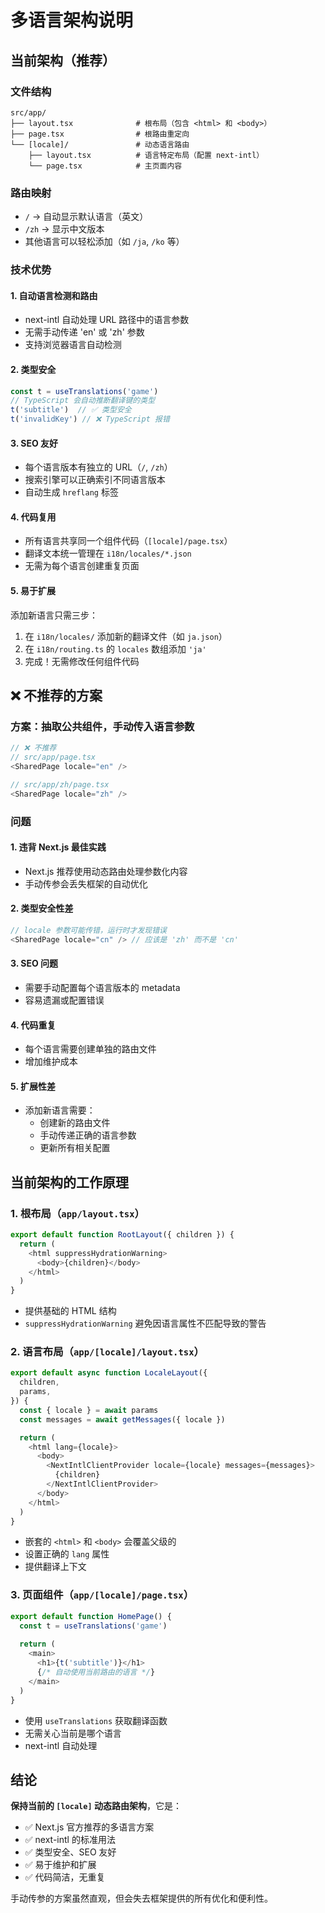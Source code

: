 # 多语言架构说明

## 当前架构（推荐）

### 文件结构
```
src/app/
├── layout.tsx              # 根布局（包含 <html> 和 <body>）
├── page.tsx                # 根路由重定向
└── [locale]/               # 动态语言路由
    ├── layout.tsx          # 语言特定布局（配置 next-intl）
    └── page.tsx            # 主页面内容
```

### 路由映射
- `/` → 自动显示默认语言（英文）
- `/zh` → 显示中文版本
- 其他语言可以轻松添加（如 `/ja`, `/ko` 等）

### 技术优势

#### 1. **自动语言检测和路由**
- next-intl 自动处理 URL 路径中的语言参数
- 无需手动传递 'en' 或 'zh' 参数
- 支持浏览器语言自动检测

#### 2. **类型安全**
```typescript
const t = useTranslations('game')
// TypeScript 会自动推断翻译键的类型
t('subtitle')  // ✅ 类型安全
t('invalidKey') // ❌ TypeScript 报错
```

#### 3. **SEO 友好**
- 每个语言版本有独立的 URL（`/`, `/zh`）
- 搜索引擎可以正确索引不同语言版本
- 自动生成 `hreflang` 标签

#### 4. **代码复用**
- 所有语言共享同一个组件代码（`[locale]/page.tsx`）
- 翻译文本统一管理在 `i18n/locales/*.json`
- 无需为每个语言创建重复页面

#### 5. **易于扩展**
添加新语言只需三步：
1. 在 `i18n/locales/` 添加新的翻译文件（如 `ja.json`）
2. 在 `i18n/routing.ts` 的 `locales` 数组添加 `'ja'`
3. 完成！无需修改任何组件代码

## ❌ 不推荐的方案

### 方案：抽取公共组件，手动传入语言参数

```typescript
// ❌ 不推荐
// src/app/page.tsx
<SharedPage locale="en" />

// src/app/zh/page.tsx  
<SharedPage locale="zh" />
```

### 问题

#### 1. **违背 Next.js 最佳实践**
- Next.js 推荐使用动态路由处理参数化内容
- 手动传参会丢失框架的自动优化

#### 2. **类型安全性差**
```typescript
// locale 参数可能传错，运行时才发现错误
<SharedPage locale="cn" /> // 应该是 'zh' 而不是 'cn'
```

#### 3. **SEO 问题**
- 需要手动配置每个语言版本的 metadata
- 容易遗漏或配置错误

#### 4. **代码重复**
- 每个语言需要创建单独的路由文件
- 增加维护成本

#### 5. **扩展性差**
- 添加新语言需要：
  - 创建新的路由文件
  - 手动传递正确的语言参数
  - 更新所有相关配置

## 当前架构的工作原理

### 1. 根布局（`app/layout.tsx`）
```typescript
export default function RootLayout({ children }) {
  return (
    <html suppressHydrationWarning>
      <body>{children}</body>
    </html>
  )
}
```
- 提供基础的 HTML 结构
- `suppressHydrationWarning` 避免因语言属性不匹配导致的警告

### 2. 语言布局（`app/[locale]/layout.tsx`）
```typescript
export default async function LocaleLayout({
  children,
  params,
}) {
  const { locale } = await params
  const messages = await getMessages({ locale })

  return (
    <html lang={locale}>
      <body>
        <NextIntlClientProvider locale={locale} messages={messages}>
          {children}
        </NextIntlClientProvider>
      </body>
    </html>
  )
}
```
- 嵌套的 `<html>` 和 `<body>` 会覆盖父级的
- 设置正确的 `lang` 属性
- 提供翻译上下文

### 3. 页面组件（`app/[locale]/page.tsx`）
```typescript
export default function HomePage() {
  const t = useTranslations('game')
  
  return (
    <main>
      <h1>{t('subtitle')}</h1>
      {/* 自动使用当前路由的语言 */}
    </main>
  )
}
```
- 使用 `useTranslations` 获取翻译函数
- 无需关心当前是哪个语言
- next-intl 自动处理

## 结论

**保持当前的 `[locale]` 动态路由架构**，它是：
- ✅ Next.js 官方推荐的多语言方案
- ✅ next-intl 的标准用法
- ✅ 类型安全、SEO 友好
- ✅ 易于维护和扩展
- ✅ 代码简洁，无重复

手动传参的方案虽然直观，但会失去框架提供的所有优化和便利性。

